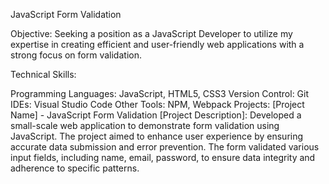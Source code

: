 JavaScript Form Validation


Objective:
Seeking a position as a JavaScript Developer to utilize my expertise in creating efficient and user-friendly web applications with a strong focus on form validation.

Technical Skills:

Programming Languages: JavaScript, HTML5, CSS3
Version Control: Git
IDEs: Visual Studio Code
Other Tools: NPM, Webpack
Projects:
[Project Name] - JavaScript Form Validation
[Project Description]:
Developed a small-scale web application to demonstrate form validation using JavaScript. The project aimed to enhance user experience by ensuring accurate data submission and error prevention. The form validated various input fields, including name, email, password, to ensure data integrity and adherence to specific patterns.

